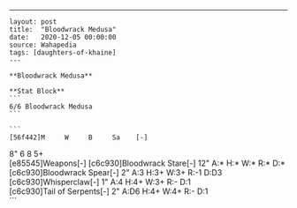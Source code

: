 ---
    layout: post
    title:  "Bloodwrack Medusa"
    date:   2020-12-05 00:00:00
    source: Wahapedia
    tags: [daughters-of-khaine]
    ---
    
    **Bloodwrack Medusa**
    
    **Stat Block**
    ```
    6/6 Bloodwrack Medusa
    ```
    
    ```
    [56f442]M     W     B     Sa    [-]
8"    6     8     5+    
[e85545]Weapons[-]
[c6c930]Bloodwrack Stare[-]
12"    A:*    H:*    W:*    R:*    D:*   
[c6c930]Bloodwrack Spear[-]
2"     A:3    H:3+   W:3+   R:-1   D:D3  
[c6c930]Whisperclaw[-]
1"     A:4    H:4+   W:3+   R:-    D:1   
[c6c930]Tail of Serpents[-]
2"     A:D6   H:4+   W:4+   R:-    D:1   
    ```
    
    
    